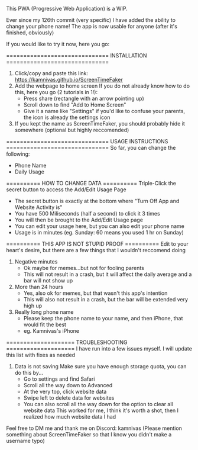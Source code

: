 This PWA (Progressive Web Application) is a WIP.

Ever since my 126th commit (very specific) I have added the ability to change your phone name!
The app is now usable for anyone (after it's finished, obviously)

If you would like to try it now, here you go:

============================== INSTALLATION ==============================
1. Click/copy and paste this link: https://kamnivas.github.io/ScreenTimeFaker
2. Add the webpage to home screen
    If you do not already know how to do this, here you go (2 tutorials in 1!):
    - Press share (rectangle with an arrow pointing up)
    - Scroll down to find "Add to Home Screen"
    - Give it a name like "Settings" if you'd like to confuse your parents, the icon is already the settings icon
3. If you kept the name as ScreenTimeFaker, you should probably hide it somewhere (optional but highly reccomended)

============================== USAGE INSTRUCTIONS ==============================
So far, you can change the following:
- Phone Name
- Daily Usage

========== HOW TO CHANGE DATA ==========
Triple-Click the secret button to access the Add/Edit Usage Page
- The secret button is exactly at the bottom where "Turn Off App and Website Activity is"
- You have 500 Miliseconds (half a second) to click it 3 times
- You will then be brought to the Add/Edit Usage page
- You can edit your usage here, but you can also edit your phone name
- Usage is in minutes (eg. Sunday: 60 means you used 1 hr on Sunday)

========== THIS APP IS NOT STUPID PROOF ==========
Edit to your heart's desire, but there are a few things that I wouldn't reccomend doing
1. Negative minutes
    - Ok maybe for memes...but not for fooling parents
    - This will not result in a crash, but it will affect the daily average and a bar will not show up
2. More than 24 hours
    - Yes, also ok for memes, but that wasn't this app's intention
    - This will also not result in a crash, but the bar will be extended very high up
3. Really long phone name
    - Please keep the phone name to your name, and then iPhone, that would fit the best
    - eg. Kamnivas's iPhone

==================== TROUBLESHOOTING ====================
I have run into a few issues myself. I will update this list with fixes as needed
1. Data is not saving
    Make sure you have enough storage quota, you can do this by...
    - Go to settings and find Safari
    - Scroll all the way down to Advanced
    - At the very top, click website data
    - Swipe left to delete data for websites
    - You can also scroll all the way down for the option to clear all website data
    This worked for me, I think it's worth a shot, then I realized how much website data I had

Feel free to DM me and thank me on Discord: kamnivas
(Please mention something about ScreenTimeFaker so that I know you didn't make a username typo)
